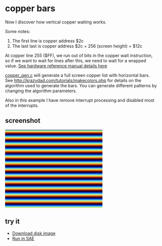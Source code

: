 copper bars
===========

Now I discover how vertical copper waiting works.

Some notes:
  1. The first line is copper address $2c
  2. The last last is copper address $2c + 256 (screen height) = $12c

At copper line 255 ($FF), we run out of bits in the copper wait instruction, so if we want to wait for lines after this, we need to wait for a wrapped value. [See hardware reference manual details here](http://amigadev.elowar.com/read/ADCD_2.1/Hardware_Manual_guide/node004D.html)

[copper_gen.c](copper_gen.c) will generate a full screen copper list with horizontal bars. See http://krazydad.com/tutorials/makecolors.php for details on the algorithm used to generate the bars.  You can generate different patterns by changing the algorithm parameters.

Also in this example I have remove interrupt processing and disabled most of the interrupts.

screenshot
----------
![Screenshot](screenshot.png?raw=true)

try it
------
  * [Download disk image](bin/copper_bars.adf?raw=true)
  * <a href="http://alpine9000.github.io/ScriptedAmigaEmulator/#amiga_examples/copper_bars.adf" target="_blank">Run in SAE</a>

